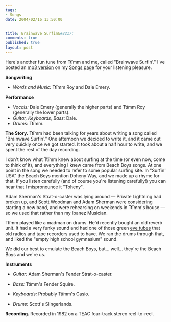```yaml
--- 
tags:
- Songs
date: 2004/02/16 13:50:00


title: Brainwave Surfin&#8217;
comments: true
published: true
layout: post
---
```


<p> Here's another fun tune from Tt&#239;mm and me, called "Brainwave Surfin'." I've posted an  <a href="http://dale.emery.name/songs/#brainwave-surfin">mp3 version</a> on my <a href="http://dale.emery.name/songs/">Songs page</a> for your listening pleasure. </p>
<p>
<strong>Songwriting</strong>
<ul>
<li>
<em>Words and Music:</em> Tt&#239;mm Roy and Dale Emery. </li>
</ul>
</p>
<p>
<strong>Performance</strong>
<ul>
<li>
<em>Vocals:</em>     Dale Emery (generally the higher parts)     and Tt&#239;mm Roy (generally the lower parts). </li>
<li>
<em>Guitar, Keyboards, Bass:</em>     Dale. </li>
<li>
<em>Drums:</em>     Tt&#239;mm. </li>
</ul>
</p>
<p>
<strong>The Story.</strong> Tt&#239;mm had been talking for years about writing a song called "Brainwave Surfin'." One afternoon we decided to write it, and it came out very quickly once we got started. It took about a half hour to write, and we spent the rest of the day recording. </p>
<p> I don't know what Tt&#239;mm knew about surfing at the time (or even now, come to think of it), and everything I knew came from Beach Boys songs. At one point in the song we needed to refer to some popular surfing site. In "Surfin' USA" the Beach Boys mention Doheny Way, and we made up a rhyme for that. If you listen carefully (and of course you're listening carefully!) you can hear that I mispronounce it "Toheny". </p>
<p> Adam Sherman's Strat-o-caster was lying around &#8212; Private Lightning had broken up, and Scott Woodman and Adam Sherman were considering starting a new band, and were rehearsing on weekends in Tt&#239;mm's house &#8212; so we used that rather than my Ibanez Musician. </p>
<p> Tt&#239;mm played like a madman on drums. He'd recently bought an old reverb unit. It had a very funky sound and had one of those green <a href="http://members.fortunecity.com/drg45nzp/eyes.html">eye tubes</a> that old radios and tape recorders used to have. We ran the drums through that, and liked the "empty high school gymnasium" sound. </p>
<p> We did our best to emulate the Beach Boys, but... well... they're the Beach Boys and we're us. </p>
<p>
<strong>Instruments</strong>
<ul>
<li>
<em>Guitar:</em>     Adam Sherman's Fender Strat-o-caster. </li>
</ul>
<ul>
<li>
<em>Bass:</em>     Tt&#239;mm's Fender Squire. </li>
</ul>
<ul>
<li>
<em>Keyboards:</em>     Probably Tt&#239;mm's Casio. </li>
</ul>
<ul>
<li>
<em>Drums:</em>     Scott's Slingerlands. </li>
</ul>
</p>
<p>
<strong>Recording.</strong> Recorded in 1982 on a TEAC four-track stereo reel-to-reel. </p>
